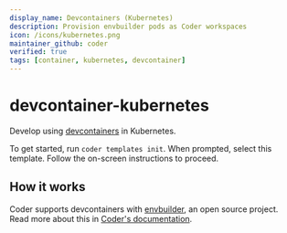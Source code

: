 ```yaml
---
display_name: Devcontainers (Kubernetes)
description: Provision envbuilder pods as Coder workspaces
icon: /icons/kubernetes.png
maintainer_github: coder
verified: true
tags: [container, kubernetes, devcontainer]
---
```


# devcontainer-kubernetes

Develop using [devcontainers](https://containers.dev) in Kubernetes.

To get started, run `coder templates init`. When prompted, select this template.
Follow the on-screen instructions to proceed.

## How it works

Coder supports devcontainers with [envbuilder](https://github.com/coder/envbuilder), an open source project. Read more about this in [Coder's documentation](https://coder.com/docs/v2/latest/templates/devcontainers).
